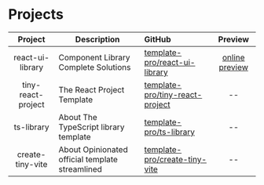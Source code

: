 # Projects

|      Project       | Description                                     | GitHub                                                                                |               Preview               |
| :----------------: | ----------------------------------------------- | :------------------------------------------------------------------------------------ | :---------------------------------: |
|  react-ui-library  | Component Library Complete Solutions            | [template-pro/react-ui-library](https://github.com/template-pro/react-ui-library)     | [online preview](/react-ui-library) |
| tiny-react-project | The React Project Template                      | [template-pro/tiny-react-project](https://github.com/template-pro/tiny-react-project) |                 --                  |
|     ts-library     | About The TypeScript library template           | [template-pro/ts-library](https://github.com/template-pro/ts-library)                 |                 --                  |
|  create-tiny-vite  | About Opinionated official template streamlined | [template-pro/create-tiny-vite](https://github.com/template-pro/create-tiny-vite)     |                 --                  |
